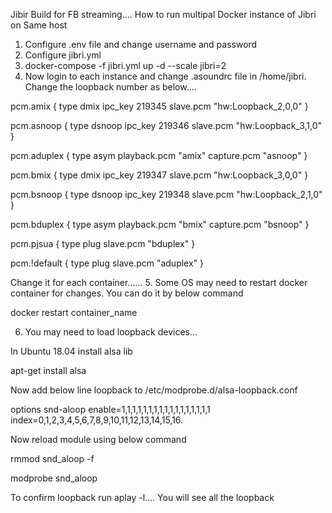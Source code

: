 Jibir Build for FB streaming....
How to run multipal Docker instance of Jibri on Same host
1. Configure .env file and change username and password
2. Configure jibri.yml
3. docker-compose -f jibri.yml up -d --scale jibri=2
4. Now login to each instance and change .asoundrc file in /home/jibri. Change the loopback number as below....

pcm.amix {
  type dmix
  ipc_key 219345
  slave.pcm "hw:Loopback_2,0,0"
}

pcm.asnoop {
  type dsnoop
  ipc_key 219346
  slave.pcm "hw:Loopback_3,1,0"
}

pcm.aduplex {
  type asym
  playback.pcm "amix"
  capture.pcm "asnoop"
}

pcm.bmix {
  type dmix
  ipc_key 219347
  slave.pcm "hw:Loopback_3,0,0"
}

pcm.bsnoop {
  type dsnoop
  ipc_key 219348
  slave.pcm "hw:Loopback_2,1,0"
}

pcm.bduplex {
  type asym
  playback.pcm "bmix"
  capture.pcm "bsnoop"
}

pcm.pjsua {
  type plug
  slave.pcm "bduplex"
}

pcm.!default {
  type plug
  slave.pcm "aduplex"
}


Change it for each container......
5. Some OS may need to restart docker container for changes. You can do it by below command

docker restart container_name

6. You may need to load loopback devices...

In Ubuntu 18.04 install alsa lib 

apt-get install alsa

Now add below line loopback to /etc/modprobe.d/alsa-loopback.conf

options snd-aloop enable=1,1,1,1,1,1,1,1,1,1,1,1,1,1,1,1,1 index=0,1,2,3,4,5,6,7,8,9,10,11,12,13,14,15,16.

Now reload module using below command

rmmod snd_aloop -f

modprobe snd_aloop

To confirm loopback run aplay -l.... You will see all the loopback

